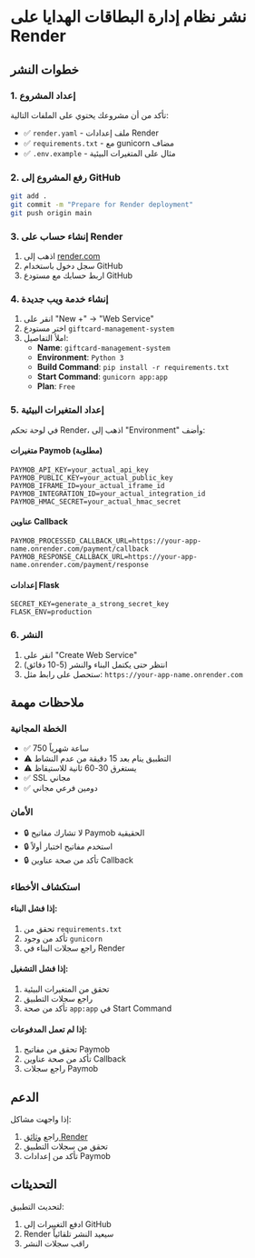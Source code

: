 # نشر نظام إدارة البطاقات الهدايا على Render

## خطوات النشر

### 1. إعداد المشروع

تأكد من أن مشروعك يحتوي على الملفات التالية:
- ✅ `render.yaml` - ملف إعدادات Render
- ✅ `requirements.txt` - مع gunicorn مضاف
- ✅ `.env.example` - مثال على المتغيرات البيئية

### 2. رفع المشروع إلى GitHub

```bash
git add .
git commit -m "Prepare for Render deployment"
git push origin main
```

### 3. إنشاء حساب على Render

1. اذهب إلى [render.com](https://render.com)
2. سجل دخول باستخدام GitHub
3. اربط حسابك مع مستودع GitHub

### 4. إنشاء خدمة ويب جديدة

1. انقر على "New +" → "Web Service"
2. اختر مستودع `giftcard-management-system`
3. املأ التفاصيل:
   - **Name**: `giftcard-management-system`
   - **Environment**: `Python 3`
   - **Build Command**: `pip install -r requirements.txt`
   - **Start Command**: `gunicorn app:app`
   - **Plan**: `Free`

### 5. إعداد المتغيرات البيئية

في لوحة تحكم Render، اذهب إلى "Environment" وأضف:

#### متغيرات Paymob (مطلوبة)
```
PAYMOB_API_KEY=your_actual_api_key
PAYMOB_PUBLIC_KEY=your_actual_public_key
PAYMOB_IFRAME_ID=your_actual_iframe_id
PAYMOB_INTEGRATION_ID=your_actual_integration_id
PAYMOB_HMAC_SECRET=your_actual_hmac_secret
```

#### عناوين Callback
```
PAYMOB_PROCESSED_CALLBACK_URL=https://your-app-name.onrender.com/payment/callback
PAYMOB_RESPONSE_CALLBACK_URL=https://your-app-name.onrender.com/payment/response
```

#### إعدادات Flask
```
SECRET_KEY=generate_a_strong_secret_key
FLASK_ENV=production
```

### 6. النشر

1. انقر على "Create Web Service"
2. انتظر حتى يكتمل البناء والنشر (5-10 دقائق)
3. ستحصل على رابط مثل: `https://your-app-name.onrender.com`

## ملاحظات مهمة

### الخطة المجانية
- ✅ 750 ساعة شهرياً
- ⚠️ التطبيق ينام بعد 15 دقيقة من عدم النشاط
- ⚠️ يستغرق 30-60 ثانية للاستيقاظ
- ✅ SSL مجاني
- ✅ دومين فرعي مجاني

### الأمان
- 🔒 لا تشارك مفاتيح Paymob الحقيقية
- 🔒 استخدم مفاتيح اختبار أولاً
- 🔒 تأكد من صحة عناوين Callback

### استكشاف الأخطاء

#### إذا فشل البناء:
1. تحقق من `requirements.txt`
2. تأكد من وجود `gunicorn`
3. راجع سجلات البناء في Render

#### إذا فشل التشغيل:
1. تحقق من المتغيرات البيئية
2. راجع سجلات التطبيق
3. تأكد من صحة `app:app` في Start Command

#### إذا لم تعمل المدفوعات:
1. تحقق من مفاتيح Paymob
2. تأكد من صحة عناوين Callback
3. راجع سجلات Paymob

## الدعم

إذا واجهت مشاكل:
1. راجع [وثائق Render](https://render.com/docs)
2. تحقق من سجلات التطبيق
3. تأكد من إعدادات Paymob

## التحديثات

لتحديث التطبيق:
1. ادفع التغييرات إلى GitHub
2. Render سيعيد النشر تلقائياً
3. راقب سجلات النشر